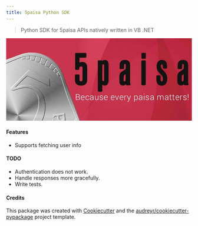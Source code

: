 ```yaml
---
title: 5paisa Python SDK
---
```


> Python SDK for 5paisa APIs natively written in VB .NET

![5paisa logo](images/5-paisa-img.jpg)

#### Features

-   Supports fetching user info



#### TODO
 - Authentication does not work.
 - Handle responses more gracefully.
 - Write tests.


#### Credits

This package was created with
[Cookiecutter](https://github.com/audreyr/cookiecutter) and the
[audreyr/cookiecutter-pypackage](https://github.com/audreyr/cookiecutter-pypackage)
project template.
